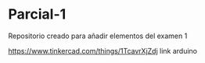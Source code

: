 # Parcial-1

Repositorio creado para añadir elementos del examen 1

https://www.tinkercad.com/things/1TcavrXjZdj 
link arduino
